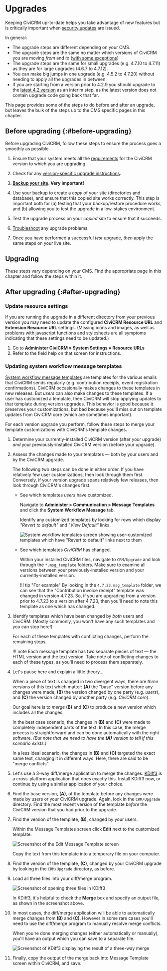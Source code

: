 # Upgrades

Keeping CiviCRM up-to-date helps you take advantage of new features but is critically important when [security updates](https://civicrm.org/security) are issued.

In general:

* The upgrade steps are different depending on your CMS.
* The upgrade steps are the same no matter which versions of CiviCRM you are moving _from_ and _to_ ([with some exceptions](/upgrade/version-specific.md))
* The upgrade steps are the same for small upgrades (e.g. 4.7.10 to 4.7.11) as they are for large upgrades (4.6.7 to 4.7.12).
* You can make big jumps in one upgrade (e.g. 4.5.2 to 4.7.20) without needing to apply all the upgrades in between.
* If you are starting from a version prior to 4.2.9 you should upgrade to the [latest 4.2 version](https://sourceforge.net/projects/civicrm/files/civicrm-stable/4.2.19/) as an interim step, as the latest version does not contain upgrade code going back that far.

This page provides some of the steps to do before and after an upgrade, but leaves the bulk of the steps up to the CMS specific pages in this chapter.

## Before upgrading {:#before-upgrading}

Before upgrading CiviCRM, follow these steps to ensure the process goes a smoothly as possible.

1. Ensure that your system meets all the [requirements](/requirements.md) for the CiviCRM version to which you are upgrading.

1. Check for any [version-specific upgrade instructions](/upgrade/version-specific.md).

1. **[Backup your site](/setup/backups.md). Very important!**

1. Use your backup to create a _copy_ of your site (directories and database), and ensure that this copied site works correctly. This step is important both for (a) testing that your backup/restore procedure works, and (b) allowing you to test the upgrade in a low-stakes environment.
 
1. Test the upgrade process on your _copied site_ to ensure that it succeeds.

1. [Troubleshoot](/troubleshooting.md) any upgrade problems.

1. Once you have performed a successful *test* upgrade, *then* apply the same steps on your live site.

## Upgrading

These steps vary depending on your CMS. Find the appropriate page in this chapter and follow the steps within it.

## After upgrading {:#after-upgrading}

### Update resource settings

If you are running the upgrade in a different directory from your previous version you may need to update the configured **CiviCRM Resource URL** and **Extension Resource URL** settings. (Missing icons and images, as well as problems with javascript functions and stylesheets are all symptoms indicating that these settings need to be updated.)

1. Go to **Administer CiviCRM » System Settings » Resource URLs**
1. Refer to the field help on that screen for instructions.

### Updating system workflow message templates

[System workflow message templates](https://docs.civicrm.org/user/en/latest/email/message-templates/) are templates for the various emails that CiviCRM sends regularly (e.g. contribution receipts, event registration confirmations). CiviCRM occasionally makes changes to these templates in new releases. But *users* can also make changes to these templates. If a user has customized a template, then CiviCRM will stop applying updates to that template during version upgrades. This behavior is good because it preserves your customizations, but bad because you'll miss out on template updates from CiviCRM core (which are sometimes important).

For each version upgrade you perform, follow these steps to merge your template customizations with CiviCRM's template changes.

1. Determine your currently-installed CiviCRM version (after your upgrade) *and* your previously-installed CiviCRM version (before your upgrade).

1. Assess the changes made to your templates &mdash; both by your users and by the CiviCRM upgrade.

    The following two steps can be done in either order. If you have relatively few user customizations, then look through them first. Conversely, if your version upgrade spans relatively few releases, then look through CiviCRM's changes first.
        
    * See which templates _users_ have customized.
    
        Navigate to **Administer > Communication > Message Templates** and click the **System Workflow Message** tab.
        
        Identify any customized templates by looking for rows which display *"Revert to default"* and *"View Default"* links.
        
        ![System workflow templates screen showing user-customized templates which have "Revert to default" links next to them](/img/TemplatesToUpdate.jpg)
        
    * See which templates _CiviCRM_ has changed.
    
        Within your installed CiviCRM files, navigate to `CRM/Upgrade` and look through the `*.msg_template` folders. Make sure to examine all versions between your previously-installed version and your currently-installed version. 
        
        !!! tip "For example"
            By looking in the `4.7.23.msg_template` folder, we can see that the "Contribution invoice receipt" template was changed in version 4.7.23. So, if you are upgrading from a version prior to 4.7.23 to a version after 4.7.23, then you'll need to note this template as one which has changed.
        
1. Identify templates which have been changed by _both_ users and CiviCRM. (Mostly commonly, you won't have any such templates and you can stop here!)

    For each of these templates with conflicting changes, perform the remaining steps.
    
    !!! note
        Each message template has _two_ separate pieces of text &mdash; the HTML version and the text version. Take note of conflicting changes to each of these types, as you'll need to process them separately.   

1. Let's pause here and explain a little theory...

    When a piece of text is changed in two divergent ways, there are _three_ versions of this text which matter: **(A)** the "base" version before any changes were made, **(B)** the version changed by one party (e.g. _users_), and **(C)** the version changed by another party (e.g. _CiviCRM core_).
    
    Our goal here is to _merge_ **(B)** and **(C)** to produce a new version which includes all the changes.
    
    In the best case scenario, the changes in **(B)** and **(C)** were made to completely independent parts of the text. In this case, the merge process is straightforward and can be done automatically with the right software. *(But note that we need to have the **(A)** version to tell if this scenario exists.)*
    
    In a less ideal scenario, the changes in **(B)** and **(C)** targeted the exact same text, changing it in different ways. Here, there are said to be "merge conflicts".

1. Let's use a 3-way diff/merge application to merge the changes. [KDiff3](http://sourceforge.net/projects/kdiff3) is a cross-platform application that does exactly this. Install KDiff3 now, or continue by using a similar application of your choice.

1. Find the base version, **(A)**, of the template before any changes were made by users or your CiviCRM upgrade. Again, look in the `CRM/Upgrade` directory. Find the most recent version of the template *before* the CiviCRM version that you had prior to the upgrade.

1. Find the version of the template, **(B)**, changed by your users.

    Within the Message Templates screen click **Edit** next to the customized template.
    
    ![Screenshot of the Edit Message Template screen](/img/edit-message-template.png)
    
    Copy the text from this template into a temporary file on your computer.

1. Find the version of the template, **(C)**, changed by your CiviCRM upgrade by looking in the `CRM/Upgrade` directory, as before.

1. Load all three files into your diff/merge program.

    ![Screenshot of opening three files in KDiff3](/img/KDiff3-open-files.png)

    In KDiff3, it's helpful to check the **Merge** box and specify an output file, as shown in the screenshot above.
    
1. In most cases, the diff/merge application will be able to automatically merge changes from **(B)** and **(C)**. However in some rare cases you'll need to use the diff/merge program to manually resolve merge conflicts.

    When you're done merging changes (either automatically or manually), you'll have an output which you can save to a separate file.
    
    ![Screenshot of KDiff3 displaying the result of a three-way merge](/img/KDiff3-merge.png)

1. Finally, copy the output of the merge back into Message Template screen within CiviCRM, and save.

